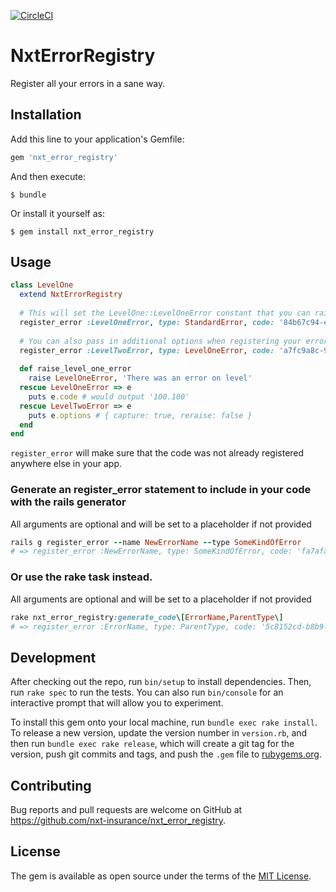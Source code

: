 [![CircleCI](https://circleci.com/gh/nxt-insurance/nxt_error_registry.svg?style=svg)](https://circleci.com/gh/nxt-insurance/nxt_error_registry)

# NxtErrorRegistry

Register all your errors in a sane way.

## Installation

Add this line to your application's Gemfile:

```ruby
gem 'nxt_error_registry'
```

And then execute:

    $ bundle

Or install it yourself as:

    $ gem install nxt_error_registry

## Usage

```ruby
class LevelOne
  extend NxtErrorRegistry
  
  # This will set the LevelOne::LevelOneError constant that you can raise anywhere
  register_error :LevelOneError, type: StandardError, code: '84b67c94-efb4-48e8-a5e9-ed1fa1beb988'
  
  # You can also pass in additional options when registering your errors. These will be available on you error class 
  register_error :LevelTwoError, type: LevelOneError, code: 'a7fc9a8c-9f83-4a2d-8808-75dbef8e376f', capture: true, reraise: false
  
  def raise_level_one_error
    raise LevelOneError, 'There was an error on level'
  rescue LevelOneError => e
    puts e.code # would output '100.100'
  rescue LevelTwoError => e
    puts e.options # { capture: true, reraise: false } 
  end
end
```

`register_error` will make sure that the code was not already registered anywhere else in your app. 

### Generate an register_error statement to include in your code with the rails generator

All arguments are optional and will be set to a placeholder if not provided 

```ruby
rails g register_error --name NewErrorName --type SomeKindOfError 
# => register_error :NewErrorName, type: SomeKindOfError, code: 'fa7afa83-6c68-4186-ada4-a573b6a72bd9'
``` 

### Or use the rake task instead. 

All arguments are optional and will be set to a placeholder if not provided

```ruby
rake nxt_error_registry:generate_code\[ErrorName,ParentType\] 
# => register_error :ErrorName, type: ParentType, code: '5c8152cd-b8b9-4fb0-a5fe-5c11d200affc'
```
## Development

After checking out the repo, run `bin/setup` to install dependencies. Then, run `rake spec` to run the tests. You can also run `bin/console` for an interactive prompt that will allow you to experiment.

To install this gem onto your local machine, run `bundle exec rake install`. To release a new version, update the version number in `version.rb`, and then run `bundle exec rake release`, which will create a git tag for the version, push git commits and tags, and push the `.gem` file to [rubygems.org](https://rubygems.org).

## Contributing

Bug reports and pull requests are welcome on GitHub at https://github.com/nxt-insurance/nxt_error_registry.

## License

The gem is available as open source under the terms of the [MIT License](https://opensource.org/licenses/MIT).
